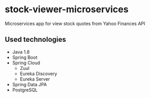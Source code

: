# stock-viewer-microservices
Microservices app for view stock quotes from Yahoo Finances API

## Used technologies
* Java 1.8
* Spring Boot
* Spring Cloud
  * Zuul
  * Eureka Discovery
  * Eureka Server
* Spring Data JPA
* PostgreSQL


